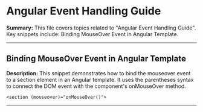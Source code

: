 # Angular Event Handling Guide

**Summary:** This file covers topics related to "Angular Event Handling Guide". Key snippets include: Binding MouseOver Event in Angular Template.

---

## Binding MouseOver Event in Angular Template

**Description:** This snippet demonstrates how to bind the mouseover event to a section element in an Angular template. It uses the parentheses syntax to connect the DOM event with the component's onMouseOver method.

```angular-html
<section (mouseover)="onMouseOver()">
```

---